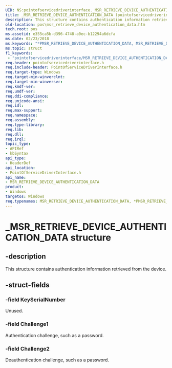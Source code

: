 ```yaml
---
UID: NS:pointofservicedriverinterface._MSR_RETRIEVE_DEVICE_AUTHENTICATION_DATA
title: _MSR_RETRIEVE_DEVICE_AUTHENTICATION_DATA (pointofservicedriverinterface.h)
description: This structure contains authentication information retrieved from the device.
old-location: pos\msr_retrieve_device_authentication_data.htm
tech.root: pos
ms.assetid: e355ca5b-d396-4748-a0ec-b12294a6dcfa
ms.date: 02/23/2018
ms.keywords: "*PMSR_RETRIEVE_DEVICE_AUTHENTICATION_DATA, MSR_RETRIEVE_DEVICE_AUTHENTICATION_DATA, MSR_RETRIEVE_DEVICE_AUTHENTICATION_DATA structure, PMSR_RETRIEVE_DEVICE_AUTHENTICATION_DATA, PMSR_RETRIEVE_DEVICE_AUTHENTICATION_DATA structure pointer, _MSR_RETRIEVE_DEVICE_AUTHENTICATION_DATA, pointofservicedriverinterface/MSR_RETRIEVE_DEVICE_AUTHENTICATION_DATA, pointofservicedriverinterface/PMSR_RETRIEVE_DEVICE_AUTHENTICATION_DATA, pos.msr_retrieve_device_authentication_data"
ms.topic: struct
f1_keywords:
 - "pointofservicedriverinterface/MSR_RETRIEVE_DEVICE_AUTHENTICATION_DATA"
req.header: pointofservicedriverinterface.h
req.include-header: PointOfServiceDriverInterface.h
req.target-type: Windows
req.target-min-winverclnt: 
req.target-min-winversvr: 
req.kmdf-ver: 
req.umdf-ver: 
req.ddi-compliance: 
req.unicode-ansi: 
req.idl: 
req.max-support: 
req.namespace: 
req.assembly: 
req.type-library: 
req.lib: 
req.dll: 
req.irql: 
topic_type:
- APIRef
- kbSyntax
api_type:
- HeaderDef
api_location:
- PointOfServiceDriverInterface.h
api_name:
- MSR_RETRIEVE_DEVICE_AUTHENTICATION_DATA
product:
- Windows
targetos: Windows
req.typenames: MSR_RETRIEVE_DEVICE_AUTHENTICATION_DATA, *PMSR_RETRIEVE_DEVICE_AUTHENTICATION_DATA
---
```


# _MSR_RETRIEVE_DEVICE_AUTHENTICATION_DATA structure


## -description


This structure contains authentication information retrieved from the device.


## -struct-fields




### -field KeySerialNumber

Unused.


### -field Challenge1

Authentication challenge, such as a password.


### -field Challenge2

Deauthentication challenge, such as a password.

